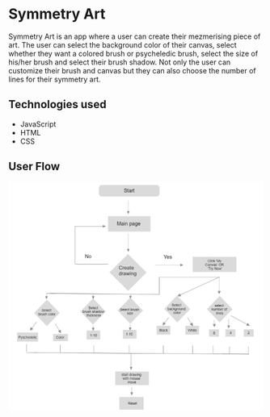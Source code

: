 # Symmetry Art

Symmetry Art is an app where a user can create their mezmerising piece of art. The user can select the background color of their canvas, select whether they want a colored brush or psycheledic brush, select the size of his/her brush and select their brush shadow. Not only the user can customize their brush and canvas but they can also choose the number of lines for their symmetry art.

## Technologies used
- JavaScript
- HTML
- CSS

## User Flow
![diagram](/assets/diagram.PNG)


